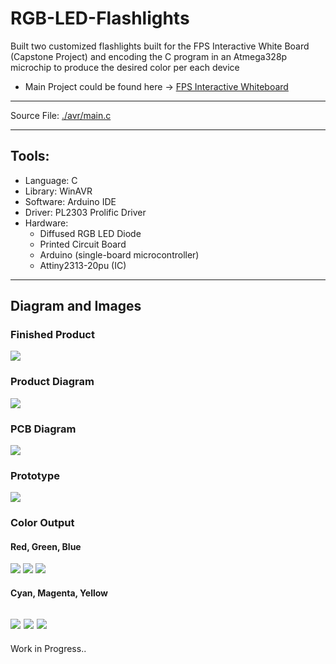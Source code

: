 # RGB-LED-Flashlights
Built two customized flashlights built for the FPS Interactive White Board (Capstone Project) and encoding the C program in an Atmega328p microchip to produce the desired color per each device
* Main Project could be found here -> [FPS Interactive Whiteboard](https://github.com/angeloparayno/FPS-Interactive-Whiteboard)
---
Source File: [./avr/main.c](https://github.com/angeloparayno/RGB-LED-Flashlights/blob/main/avr/main.c)

---
## Tools:
* Language: C
* Library: WinAVR 
* Software: Arduino IDE
* Driver: PL2303 Prolific Driver
* Hardware: 
  * Diffused RGB LED Diode 
  * Printed Circuit Board 
  * Arduino (single-board microcontroller)
  * Attiny2313-20pu (IC)
---
## Diagram and Images

### Finished Product
![](https://github.com/angeloparayno/RGB-LED-Flashlights/blob/main/Diagrams%20(RGB)/Finished%20Product/Finished%20Product%202.png)

### Product Diagram
![](https://github.com/angeloparayno/RGB-LED-Flashlights/blob/main/Diagrams%20(RGB)/Finished%20Product/Diagram%20of%20Finished%20Product.png)
### PCB Diagram
![](https://github.com/angeloparayno/RGB-LED-Flashlights/blob/main/Diagrams%20(RGB)/Finished%20Product/PCB%20Design.png)
### Prototype
![](https://github.com/angeloparayno/RGB-LED-Flashlights/blob/main/Diagrams%20(RGB)/Prototype/Actual%20Prototype%20(on%20breadboard).png)
### Color Output
#### Red, Green, Blue
![](https://github.com/angeloparayno/RGB-LED-Flashlights/blob/main/Diagrams%20(RGB)/Color%20Output/Red.png)
![](https://github.com/angeloparayno/RGB-LED-Flashlights/blob/main/Diagrams%20(RGB)/Color%20Output/Green.png)
![](https://github.com/angeloparayno/RGB-LED-Flashlights/blob/main/Diagrams%20(RGB)/Color%20Output/Blue.png)
#### Cyan, Magenta, Yellow
![](https://github.com/angeloparayno/RGB-LED-Flashlights/blob/main/Diagrams%20(RGB)/Color%20Output/Cyan.png)
![](https://github.com/angeloparayno/RGB-LED-Flashlights/blob/main/Diagrams%20(RGB)/Color%20Output/Magenta.png)
![](https://github.com/angeloparayno/RGB-LED-Flashlights/blob/main/Diagrams%20(RGB)/Color%20Output/Yellow.png)
---
Work in Progress..
